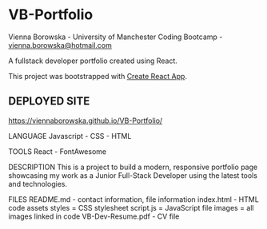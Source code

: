 # VB-Portfolio
Vienna Borowska - University of Manchester Coding Bootcamp - vienna.borowska@hotmail.com

A fullstack developer portfolio created using React.

This project was bootstrapped with [Create React App](https://github.com/facebook/create-react-app).

## DEPLOYED SITE
https://viennaborowska.github.io/VB-Portfolio/

LANGUAGE
Javascript - CSS - HTML

TOOLS
React - FontAwesome

DESCRIPTION
This is a project to build a modern, responsive portfolio page showcasing my work as a Junior Full-Stack Developer using the latest tools and technologies. 

FILES
README.md - contact information, file information
index.html - HTML code
assets
styles = CSS stylesheet
script.js = JavaScript file
images = all images linked in code
VB-Dev-Resume.pdf - CV file
